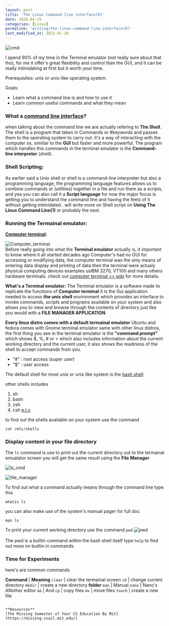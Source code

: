 ```yaml
---
layout: post
title: 'The Linux Command line interface(0)'
date: 2020-04-25
categories: [Linux]
permalink: 'writing/the-linux-command-line-interface(0)'
last_modified_at: 2021-01-10
---
```


![cmd](/assets/gifs/cmd(0).gif)

I spend 90% of my time in the Terminal emulator (not really sure about that tho), for me it offer's great flexibility and control than the GUI, and it can be really intimidating at first but it worth your time.


Prerequisites: unix or unix-like operating system.

Goals:

* Learn what a command line is and how to use it
* Learn common useful commands and what they mean


### What a [command line interface](https://en.wikipedia.org/wiki/Command-line_interface)?

when talking about the command line we are actually refering to **The Shell**. The shell is a program that takes in Commands or #keywords and passes them to the operating system to carry out. it's a way of interacting with the computer os, similiar to the **GUI** but faster and more powerful. The program which handles this commands in the terminal emulator is the **Command-line interpreter** (shell). 


### Shell Scripting:
 
As earlier said a Unix shell or shell is a command-line interpreter but also a programming language, the programming language features allows us to combine commands or (utilities) together in a file and run them as a scripts, and yea you can also call it a **Script language** for now the major focus is getting you to understand the command line and having the feels of it without getting intimidated.. will write more on Shell script on **Using The Linux Command Line(1)** or probably the next.


### Running the Termainal emulator:

**[Computer terminal](https://en.wikipedia.org/wiki/Computer_terminal):**<br>

![Computer_terminal](/assets/images/terminal.png)<br>
Before really going into what the **Terminal emulator** actually is, it important to know where it all started decades ago Computer's had no GUI for accessing or modifying data, the computer terminal was the only means of entering data display and printing of data then the terminal were actualy physical computing devices examples usIBM 3270, VT100 and many others hardware terminals. check out [computer terminal >> wiki](https://en.wikipedia.org/wiki/Computer_terminal) for more details. 


**What's a Terminal emulator:**
The Terminal emulator is a software made to replicate the functions of **Computer terminal** it is the Gui application needed to access **the unix shell** environment which provides an interface to invoke commands, scripts and programs available on your system and also allows you to view and browse through the contents of directory just like you would with a **FILE MANAGER APPLICATION**. 


**Every linux distro comes with a default termainal emulator** Ubuntu and fedora comes with Gnome terminal emulator same with other linux distros,
the first thing you see in the terminal emulator is the **"command prompt"** which shows  $, %, # or > which also includes information about the current working directory and the current user, it also shows the readiness of the shell to accept commands from you. 

* "#" : root access (super user)
* "$" : user access

The default shell for most unix or unix like system is the [bash shell](https://en.wikipedia.org/wiki/Bash_(Unix_shell)) 

other shells includes

1. sh 
2. bash 
3. zsh 
4. csh [e.t.c](https://en.wikipedia.org/wiki/Shell_(computing))

to find out the shells available on your system use the command 

```````````````
cat /etc/shells

```````````````

### Display content in your file directory 
The ```ls``` command is use to print out the current directory out to the termainal emualator screen you will get the same result using the **File Manager** 

![ls_cmd](/assets/gifs/ls_cmd.gif)

![file_manager](/assets/images/file_m.png)

To find out what a command actually means through the command line type this

```
whatis ls
```

you can also make use of the system's manual pager for full doc

```
man ls
```

To print your current working directory use the command ```pwd``` 
![pwd](/assets/images/pwd.png)<br><br>
The pwd is a builtin command within the bash shell itself type ```help``` to find out more on builtin in commands.<br>

 
### Time for Experiments
here's are common commands

**Command** | **Meaning** 
```clear``` | clear the termainal screen
```cd```    | change current directory
```mkdir``` | create a new directory **folder**
```man```   | Manual
```nano```  | Nano's ANother editor
```&&```    | And
```cp```    | copy files
```mv```    | move files
```touch``` | create a new file
```

**Resources**
[The Missing Semester of Your CS Education By Mit](https://missing.csail.mit.edu/)
